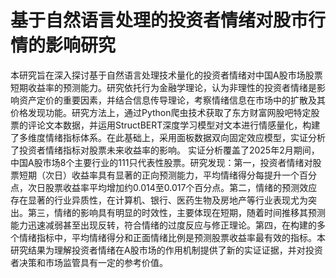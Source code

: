 # 基于自然语言处理的投资者情绪对股市行情的影响研究

本研究旨在深入探讨基于自然语言处理技术量化的投资者情绪对中国A股市场股票短期收益率的预测能力。研究依托行为金融学理论，认为非理性的投资者情绪是影响资产定价的重要因素，并结合信息传导理论，考察情绪信息在市场中的扩散及其价格发现功能。研究方法上，通过Python爬虫技术获取了东方财富网股吧特定股票的评论文本数据，并运用StructBERT深度学习模型对文本进行情感量化，构建了多维度情绪指标体系。在此基础上，采用面板数据双向固定效应模型，实证分析了投资者情绪指标对股票未来收益率的影响。
实证分析覆盖了2025年2月期间，中国A股市场8个主要行业的111只代表性股票。研究发现：第一，投资者情绪对股票短期（次日）收益率具有显著的正向预测能力，平均情绪得分每提升一个百分点，次日股票收益率平均增加约0.014至0.017个百分点。第二，情绪的预测效应存在显著的行业异质性，在计算机、银行、医药生物及房地产等行业表现尤为突出。第三，情绪的影响具有明显的时效性，主要体现在短期，随着时间推移其预测能力迅速减弱甚至出现反转，符合情绪的过度反应与修正理论。第四，在构建的多个情绪指标中，平均情绪得分和正面情绪比例是预测股票收益率最有效的指标。本研究结果为理解投资者情绪在A股市场的作用机制提供了新的实证证据，并对投资者决策和市场监管具有一定的参考价值。
